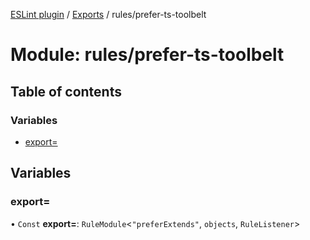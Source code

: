 [ESLint plugin](../index.md) / [Exports](../modules.md) / rules/prefer-ts-toolbelt

# Module: rules/prefer-ts-toolbelt

## Table of contents

### Variables

- [export&#x3D;](rules_prefer_ts_toolbelt.md#export&#x3D;)

## Variables

### export&#x3D;

• `Const` **export=**: `RuleModule`<``"preferExtends"``, `objects`, `RuleListener`\>
